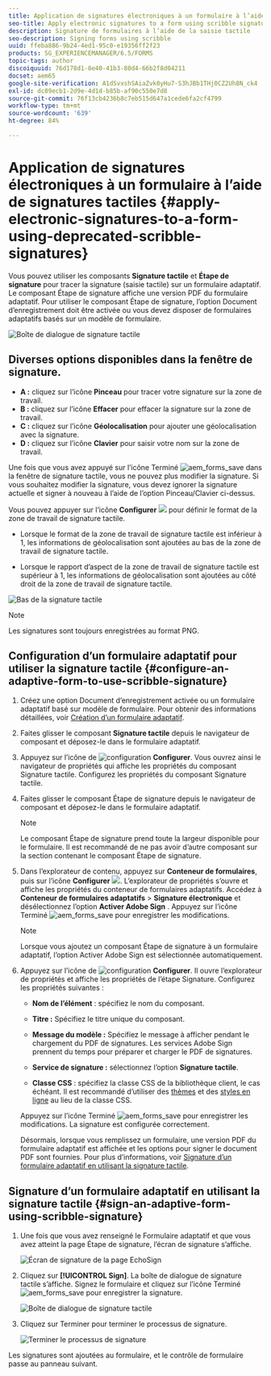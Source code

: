 ```yaml
---
title: Application de signatures électroniques à un formulaire à l’aide de signatures tactiles
seo-title: Apply electronic signatures to a form using scribble signatures
description: Signature de formulaires à l’aide de la saisie tactile
seo-description: Signing forms using scribble
uuid: ffeba886-9b24-4ed1-95c0-e19356ff2f23
products: SG_EXPERIENCEMANAGER/6.5/FORMS
topic-tags: author
discoiquuid: 76d178d1-8e40-41b3-80d4-66b2f8d04211
docset: aem65
google-site-verification: A1dSvxshSAiaZvk0yHu7-S3hJBb1THj0CZ2Uh8N_ck4
exl-id: dc89ecb1-2d9e-4d1d-b85b-af90c550e7d8
source-git-commit: 76f13cb4236b8c7eb515d647a1cede6fa2cf4799
workflow-type: tm+mt
source-wordcount: '639'
ht-degree: 84%

---
```


# Application de signatures électroniques à un formulaire à l’aide de signatures tactiles {#apply-electronic-signatures-to-a-form-using-deprecated-scribble-signatures}

Vous pouvez utiliser les composants **Signature tactile** et **Étape de signature** pour tracer la signature (saisie tactile) sur un formulaire adaptatif. Le composant Étape de signature affiche une version PDF du formulaire adaptatif. Pour utiliser le composant Étape de signature, l’option Document d’enregistrement doit être activée ou vous devez disposer de formulaires adaptatifs basés sur un modèle de formulaire.

![Boîte de dialogue de signature tactile](assets/scribble-signature.png)

## Diverses options disponibles dans la fenêtre de signature.

* **A :** cliquez sur l’icône **Pinceau** pour tracer votre signature sur la zone de travail.
* **B :** cliquez sur l’icône **Effacer** pour effacer la signature sur la zone de travail.
* **C :** cliquez sur l’icône **Géolocalisation** pour ajouter une géolocalisation avec la signature.
* **D :** cliquez sur l’icône **Clavier** pour saisir votre nom sur la zone de travail.

Une fois que vous avez appuyé sur l’icône Terminé ![aem_forms_save](assets/aem_forms_save.png) dans la fenêtre de signature tactile, vous ne pouvez plus modifier la signature. Si vous souhaitez modifier la signature, vous devez ignorer la signature actuelle et signer à nouveau à l’aide de l’option Pinceau/Clavier ci-dessus.

Vous pouvez appuyer sur l’icône **Configurer** ![](assets/configure.png) pour définir le format de la zone de travail de signature tactile.
* Lorsque le format de la zone de travail de signature tactile est inférieur à 1, les informations de géolocalisation sont ajoutées au bas de la zone de travail de signature tactile.


* Lorsque le rapport d’aspect de la zone de travail de signature tactile est supérieur à 1, les informations de géolocalisation sont ajoutées au côté droit de la zone de travail de signature tactile.


![Bas de la signature tactile](assets/scribble-signature-aspectratio.PNG)



>[!NOTE]
>
>Les signatures sont toujours enregistrées au format PNG.

## Configuration d’un formulaire adaptatif pour utiliser la signature tactile {#configure-an-adaptive-form-to-use-scribble-signature}

1. Créez une option Document d’enregistrement activée ou un formulaire adaptatif basé sur modèle de formulaire. Pour obtenir des informations détaillées, voir [Création d’un formulaire adaptatif](creating-adaptive-form.md).
1. Faites glisser le composant **Signature tactile** depuis le navigateur de composant et déposez-le dans le formulaire adaptatif.
1. Appuyez sur l’icône de ![configuration](assets/configure.png) **Configurer**. Vous ouvrez ainsi le navigateur de propriétés qui affiche les propriétés du composant Signature tactile. Configurez les propriétés du composant Signature tactile.
1. Faites glisser le composant Étape de signature depuis le navigateur de composant et déposez-le dans le formulaire adaptatif.

   >[!NOTE]
   >
   >Le composant Étape de signature prend toute la largeur disponible pour le formulaire. Il est recommandé de ne pas avoir d’autre composant sur la section contenant le composant Étape de signature.

1. Dans l’explorateur de contenu, appuyez sur **Conteneur de formulaires**, puis sur l’icône **Configurer** ![](assets/configure.png). L’explorateur de propriétés s’ouvre et affiche les propriétés du conteneur de formulaires adaptatifs. Accédez à **Conteneur de formulaires adaptatifs** > **Signature électronique** et désélectionnez l’option **Activer Adobe Sign** . Appuyez sur l’icône Terminé ![aem_forms_save](assets/aem_forms_save.png) pour enregistrer les modifications.

   >[!NOTE]
   >
   >Lorsque vous ajoutez un composant Étape de signature à un formulaire adaptatif, l’option Activer Adobe Sign est sélectionnée automatiquement.

1. Appuyez sur l’icône de ![configuration](assets/configure.png) **Configurer**. Il ouvre l’explorateur de propriétés et affiche les propriétés de l’étape Signature. Configurez les propriétés suivantes :

   * **Nom de l’élément** : spécifiez le nom du composant.

   * **Titre :** Spécifiez le titre unique du composant.
   * **Message du modèle :** Spécifiez le message à afficher pendant le chargement du PDF de signatures. Les services Adobe Sign prennent du temps pour préparer et charger le PDF de signatures.
   * **Service de signature :** sélectionnez l’option **Signature tactile**.

   * **Classe CSS** : spécifiez la classe CSS de la bibliothèque client, le cas échéant. Il est recommandé d’utiliser des [thèmes](themes.md) et des [styles en ligne](inline-style-adaptive-forms.md) au lieu de la classe CSS.

   Appuyez sur l’icône Terminé ![aem_forms_save](assets/aem_forms_save.png) pour enregistrer les modifications. La signature est configurée correctement.

   Désormais, lorsque vous remplissez un formulaire, une version PDF du formulaire adaptatif est affichée et les options pour signer le document PDF sont fournies. Pour plus d’informations, voir [Signature d’un formulaire adaptatif en utilisant la signature tactile](signing-forms-using-scribble.md#sign-an-adaptive-form-using-scribble-signature).

## Signature d’un formulaire adaptatif en utilisant la signature tactile {#sign-an-adaptive-form-using-scribble-signature}

1. Une fois que vous avez renseigné le Formulaire adaptatif et que vous avez atteint la page Étape de signature, l’écran de signature s’affiche.

   ![Écran de signature de la page EchoSign](assets/esignscribblesign.jpg)

1. Cliquez sur **[!UICONTROL Sign]**. La boîte de dialogue de signature tactile s’affiche. Signez le formulaire et cliquez sur l’icône Terminé ![aem_forms_save](assets/aem_forms_save.png) pour enregistrer la signature.

   ![Boîte de dialogue de signature tactile](assets/scribblewidget.png)

1. Cliquez sur Terminer pour terminer le processus de signature.

   ![Terminer le processus de signature](assets/scribblecomplete.jpg)

Les signatures sont ajoutées au formulaire, et le contrôle de formulaire passe au panneau suivant.
